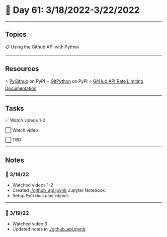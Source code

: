 # :calendar: Day 61: 3/18/2022-3/22/2022

---

## Topics

:clipboard: Using the Github API with Python

---

## Resources

:star: [PyGithub](https://pypi.org/project/PyGithub/) on PyPI
:star: [GitPython](https://pypi.org/project/GitPython/) on PyPI
:star: [GitHub API Rate Limiting Documentation](https://docs.github.com/en/rest#rate-limiting)

---

## Tasks

:white_check_mark: Watch videos 1-2

:white_large_square: Watch video

:white_large_square: TBD

---

## Notes

### :notebook: 3/18/22

- Watched videos 1-2
- Created [./github_api.ipynb](./github_api.ipybnb) Jupyter Notebook.
- Setup `PyGithub` user object.

---

### :notebook: 3/19/22

- Watched video 3
- Updated notes in [./github_api.ipynb](./github_api.ipybnb)
